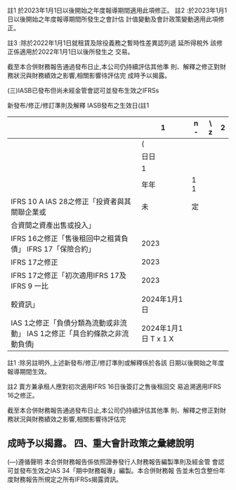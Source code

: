 註1 於2023年1月1日以後開始之年度報導期間適用此項修正。 註2 :於2023年1月1日以後開始之年度報導期間所發生之會計估 計值變動及會計政策變動適用此項修正。

註3 :除於2022年1月1日就租賃及除役義務之暫時性差異認列遞 延所得稅外 該修正係適用於2022年1月1日以後所發生之 交易。

截至本合併財務報告通過發布日止,本公司仍持續評估其他準 則、解釋之修正對財務狀況與財務績效之影響,相關影響待評估完 成時予以揭露。

(三)IASB已發布但尚未經金管會認可並發布生效之IFRSs

新發布/修正/修訂準則及解釋 IASB發布之生效日(註1

|                                                                            | 1                    | n -   | \ z   | 2   |
|----------------------------------------------------------------------------|----------------------|-------|-------|-----|
|                                                                            | (                    |       |       |     |
|                                                                            | 日日                 |       |       |     |
|                                                                            | 1                    |       |       |     |
|                                                                            | 年年                 | 1 1   |       |     |
| IFRS 10 A IAS 28之修正「投資者與其關聯企業或                               | 未                   | 定    |       |     |
| 合資間之資產出售或投入」                                                   |                      |       |       |     |
| IFRS 16之修正「售後租回中之租賃負債」 IFRS 17「保險合約」                  | 2023                 |       |       |     |
| IFRS 17之修正                                                              | 2023                 |       |       |     |
| IFRS 17之修正「初次適用IFRS 17及IFRS 9 一比                                | 2023                 |       |       |     |
| 較資訊」                                                                   | 2024年1月1日         |       |       |     |
| IAS 1之修正「負債分類為流動或非流動」 IAS 1之修正「具合約條款之非流動負債j | 2024年1月1日 T x 1 X |       |       |     |

註1 :除另註明外,上述新發布/修正/修訂準則或解釋係於各該 日期以後開始之年度報導期間生效。 

註2 賣方兼承租人應對初次適用IFRS 16日後簽訂之售後租回交 易追溯適用IFRS 16之修正。

截至本合併財務報告通過發布日止,本公司仍持續評估其他準 則、解釋之修正對財務狀況與財務績效之影響,相關影響待評估完

## 成時予以揭露。 四、重大會計政策之彙總說明

(―)遵循聲明 本合併財務報告係依照證券發行人財務報告編製準則及經金管 會認可並發布生效之IAS 34「期中財務報專」編製。本合併財務報 告並未包含整份年度財務報告所規定之所有IFRSs揭露資訊。